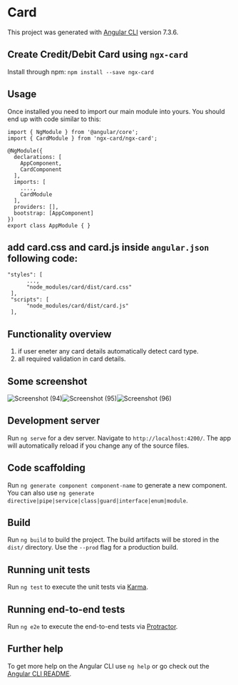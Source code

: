 # Card

This project was generated with [Angular CLI](https://github.com/angular/angular-cli) version 7.3.6.

## Create Credit/Debit Card using `ngx-card`
Install through npm:
   `npm install --save ngx-card`
   
## Usage

Once installed you need to import our main module into yours. You should end up with code similar to this:
```
import { NgModule } from '@angular/core';
import { CardModule } from 'ngx-card/ngx-card';

@NgModule({
  declarations: [
    AppComponent,
    CardComponent
  ],
  imports: [
    ....,
    CardModule
  ],
  providers: [],
  bootstrap: [AppComponent]
})
export class AppModule { }
```

## add card.css and card.js inside `angular.json` following code:

```
"styles": [
      ...,
      "node_modules/card/dist/card.css"
 ],
 "scripts": [
      "node_modules/card/dist/card.js"
 ],
 ```
## Functionality overview
1) if user eneter any card details automatically detect card type.
2) all required validation in card details.

## Some screenshot

![Screenshot (94)](https://user-images.githubusercontent.com/29365336/57570215-54609480-741d-11e9-896d-b5bf198399b6.png)![Screenshot (95)](https://user-images.githubusercontent.com/29365336/57570217-5aef0c00-741d-11e9-8d3f-f484f1764bf3.png)![Screenshot (96)](https://user-images.githubusercontent.com/29365336/57570226-65a9a100-741d-11e9-9c41-635d5d4233fb.png)



## Development server

Run `ng serve` for a dev server. Navigate to `http://localhost:4200/`. The app will automatically reload if you change any of the source files.

## Code scaffolding

Run `ng generate component component-name` to generate a new component. You can also use `ng generate directive|pipe|service|class|guard|interface|enum|module`.

## Build

Run `ng build` to build the project. The build artifacts will be stored in the `dist/` directory. Use the `--prod` flag for a production build.

## Running unit tests

Run `ng test` to execute the unit tests via [Karma](https://karma-runner.github.io).

## Running end-to-end tests

Run `ng e2e` to execute the end-to-end tests via [Protractor](http://www.protractortest.org/).

## Further help

To get more help on the Angular CLI use `ng help` or go check out the [Angular CLI README](https://github.com/angular/angular-cli/blob/master/README.md).
